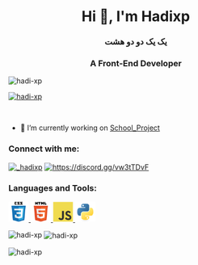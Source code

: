 <h1 align="center">Hi 👋, I'm Hadixp</h1>
<h3 align="center">یک یک دو دو هشت</h3>
<h3 align="center">A Front-End Developer</h3>


<p align="left"> <img src="https://komarev.com/ghpvc/?username=hadi-xp&label=Profile%20views&color=0e75b6&style=flat" alt="hadi-xp" /> </p>

<p align="left"> <a href="https://github.com/ryo-ma/github-profile-trophy"><img src="https://github-profile-trophy.vercel.app/?username=hadi-xp" alt="hadi-xp" /></a> </p>

<p align="left"> <a href="https://twitter.com/" target="blank"><img src="https://img.shields.io/twitter/follow/?logo=twitter&style=for-the-badge" alt="" /></a> </p>

- 🔭 I’m currently working on [School_Project](https://github.com/Hadi-xp/School_Project)

<h3 align="left">Connect with me:</h3>
<p align="left">
<a href="https://instagram.com/_hadixp" target="blank"><img align="center" src="https://raw.githubusercontent.com/rahuldkjain/github-profile-readme-generator/master/src/images/icons/Social/instagram.svg" alt="_hadixp" height="30" width="40" /></a>
<a href="https://discord.gg/https://discord.gg/vw3tTDvF" target="blank"><img align="center" src="https://raw.githubusercontent.com/rahuldkjain/github-profile-readme-generator/master/src/images/icons/Social/discord.svg" alt="https://discord.gg/vw3tTDvF" height="30" width="40" /></a>
</p>

<h3 align="left">Languages and Tools:</h3>
<p align="left"> <a href="https://www.w3schools.com/css/" target="_blank" rel="noreferrer"> <img src="https://raw.githubusercontent.com/devicons/devicon/master/icons/css3/css3-original-wordmark.svg" alt="css3" width="40" height="40"/> </a> <a href="https://www.w3.org/html/" target="_blank" rel="noreferrer"> <img src="https://raw.githubusercontent.com/devicons/devicon/master/icons/html5/html5-original-wordmark.svg" alt="html5" width="40" height="40"/> </a> <a href="https://developer.mozilla.org/en-US/docs/Web/JavaScript" target="_blank" rel="noreferrer"> <img src="https://raw.githubusercontent.com/devicons/devicon/master/icons/javascript/javascript-original.svg" alt="javascript" width="40" height="40"/> </a> <a href="https://www.python.org" target="_blank" rel="noreferrer"> <img src="https://raw.githubusercontent.com/devicons/devicon/master/icons/python/python-original.svg" alt="python" width="40" height="40"/> </a> </p>

<p><img align="left" src="https://github-readme-stats.vercel.app/api/top-langs?username=hadi-xp&show_icons=true&locale=en&layout=compact" alt="hadi-xp" /></p>

<p>&nbsp;<img align="center" src="https://github-readme-stats.vercel.app/api?username=hadi-xp&show_icons=true&locale=en" alt="hadi-xp" /></p>

<p><img align="center" src="https://github-readme-streak-stats.herokuapp.com/?user=hadi-xp&" alt="hadi-xp" /></p>
